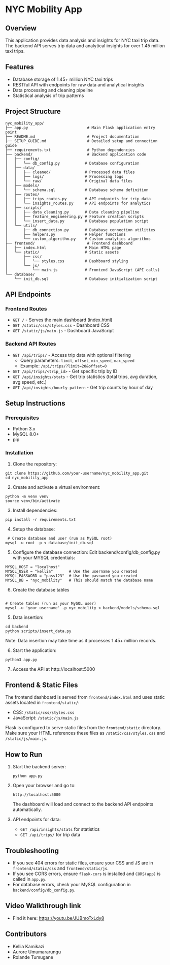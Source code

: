 # NYC Mobility App

## Overview
This application provides data analysis and insights for NYC taxi trip data. The backend API serves trip data and analytical insights for over 1.45 million taxi trips.

## Features
- Database storage of 1.45+ million NYC taxi trips
- RESTful API with endpoints for raw data and analytical insights
- Data processing and cleaning pipeline
- Statistical analysis of trip patterns

## Project Structure
```
nyc_mobility_app/
├── app.py                          # Main Flask application entry point
├── README.md                       # Project documentation
├── SETUP_GUIDE.md                  # Detailed setup and connection guide
├── requirements.txt                # Python dependencies
├── backend/                        # Backend application code
│   ├── config/
│   │   └── db_config.py           # Database configuration
│   ├── data/
│   │   ├── cleaned/               # Processed data files
│   │   ├── logs/                  # Processing logs
│   │   └── raw/                   # Original data files
│   ├── models/
│   │   └── schema.sql             # Database schema definition
│   ├── routes/
│   │   ├── trips_routes.py        # API endpoints for trip data
│   │   └── insights_routes.py     # API endpoints for analytics
│   ├── scripts/
│   │   ├── data_cleaning.py       # Data cleaning pipeline
│   │   ├── feature_engineering.py # Feature creation scripts
│   │   └── insert_data.py         # Database population script
│   └── utils/
│       ├── db_connection.py       # Database connection utilities
│       ├── helpers.py             # Helper functions
│       └── custom_algorithm.py    # Custom analytics algorithms
├── frontend/                       # Frontend dashboard
│   ├── index.html                 # Main HTML page
│   └── static/                    # Static assets
│       ├── css/
│       │   └── styles.css         # Dashboard styling
│       └── js/
│           └── main.js            # Frontend JavaScript (API calls)
└── database/
    └── init_db.sql                # Database initialization script
```

## API Endpoints

### Frontend Routes
- `GET /` - Serves the main dashboard (index.html)
- `GET /static/css/styles.css` - Dashboard CSS
- `GET /static/js/main.js` - Dashboard JavaScript

### Backend API Routes
- `GET /api/trips/` - Access trip data with optional filtering
  - Query parameters: `limit`, `offset`, `min_speed`, `max_speed`
  - Example: `/api/trips/?limit=20&offset=0`
- `GET /api/trips/<trip_id>` - Get specific trip by ID
- `GET /api/insights/stats` - Get trip statistics (total trips, avg duration, avg speed, etc.)
- `GET /api/insights/hourly-pattern` - Get trip counts by hour of day

## Setup Instructions

### Prerequisites
- Python 3.x
- MySQL 8.0+
- pip

### Installation

1. Clone the repository:
```
git clone https://github.com/your-username/nyc_mobility_app.git
cd nyc_mobility_app
```

2. Create and activate a virtual environment:
```
python -m venv venv
source venv/bin/activate
```

3. Install dependencies:
```
pip install -r requirements.txt
```

4. Setup the database:
```
 # Create database and user (run as MySQL root)
mysql -u root -p < database/init_db.sql
```
5. Configure the database connection:
  Edit backend/config/db_config.py with your MYSQL credentials:
```
MYSQL_HOST = "localhost"
MYSQL_USER = "kellia"       # Use the username you created
MYSQL_PASSWORD = "pass123"  # Use the password you created
MYSQL_DB = "nyc_mobility"   # This should match the database name
```
6. Create the database tables
```

# Create tables (run as your MySQL user)
mysql -u 'your_username' -p nyc_mobility < backend/models/schema.sql
```

5. Data insertion:
```
cd backend
python scripts/insert_data.py
```
Note: Data insertion may take time as it processes 1.45+ million records.

6. Start the application:
```
python3 app.py
```
7. Access the API at http://localhost:5000

## Frontend & Static Files

The frontend dashboard is served from `frontend/index.html` and uses static assets located in `frontend/static/`:
- CSS: `/static/css/styles.css`
- JavaScript: `/static/js/main.js`

Flask is configured to serve static files from the `frontend/static` directory. Make sure your HTML references these files as `/static/css/styles.css` and `/static/js/main.js`.

## How to Run

1. Start the backend server:
    ```
    python app.py
    ```
2. Open your browser and go to:
    ```
    http://localhost:5000
    ```
   The dashboard will load and connect to the backend API endpoints automatically.

3. API endpoints for data:
    - `GET /api/insights/stats` for statistics
    - `GET /api/trips/` for trip data

## Troubleshooting
- If you see 404 errors for static files, ensure your CSS and JS are in `frontend/static/css` and `frontend/static/js`.
- If you see CORS errors, ensure `flask-cors` is installed and `CORS(app)` is called in `app.py`.
- For database errors, check your MySQL configuration in `backend/config/db_config.py`.


## Video Walkthrough link
 - Find it here: https://youtu.be/JUBmoTxLdy8

## Contributors
- Kellia Kamikazi
- Aurore Umumararungu
- Rolande Tumugane
